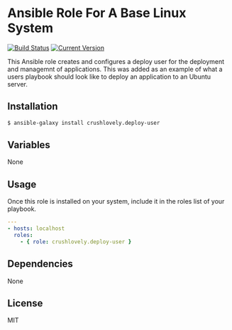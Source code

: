 # Ansible Role For A Base Linux System

[![Build Status](http://img.shields.io/travis/crushlovely/ansible-linux-base.svg?style=flat)](https://travis-ci.org/crushlovely/ansible-linux-base)
[![Current Version](http://img.shields.io/github/release/crushlovely/ansible-linux-base.svg?style=flat)](https://galaxy.ansible.com/list#/roles/1180)

This Ansible role creates and configures a deploy user for the deployment and managemnt of applications.  This was added as an example of what a users playbook should look like to deploy an application to an Ubuntu server.

## Installation

``` bash
$ ansible-galaxy install crushlovely.deploy-user
```

## Variables

None

## Usage

Once this role is installed on your system, include it in the roles list of your playbook.

``` yaml
---
- hosts: localhost
  roles:
    - { role: crushlovely.deploy-user }
```

## Dependencies

None

## License

MIT